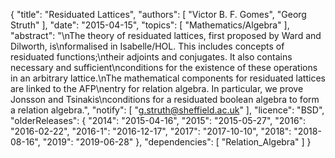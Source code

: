 {
    "title": "Residuated Lattices",
    "authors": [
        "Victor B. F. Gomes",
        "Georg Struth"
    ],
    "date": "2015-04-15",
    "topics": [
        "Mathematics/Algebra"
    ],
    "abstract": "\nThe theory of residuated lattices, first proposed by Ward and Dilworth, is\nformalised in Isabelle/HOL. This includes concepts of residuated functions;\ntheir adjoints and conjugates. It also contains necessary and sufficient\nconditions for the existence of these operations in an arbitrary lattice.\nThe mathematical components for residuated lattices are linked to the AFP\nentry for relation algebra. In particular, we prove Jonsson and Tsinakis\nconditions for a residuated boolean algebra to form a relation algebra.",
    "notify": [
        "g.struth@sheffield.ac.uk"
    ],
    "licence": "BSD",
    "olderReleases": {
        "2014": "2015-04-16",
        "2015": "2015-05-27",
        "2016": "2016-02-22",
        "2016-1": "2016-12-17",
        "2017": "2017-10-10",
        "2018": "2018-08-16",
        "2019": "2019-06-28"
    },
    "dependencies": [
        "Relation_Algebra"
    ]
}